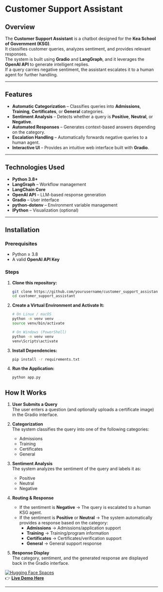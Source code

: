 # Customer Support Assistant

## Overview
The **Customer Support Assistant** is a chatbot designed for the **Kea School of Government (KSG)**.  
It classifies customer queries, analyzes sentiment, and provides relevant responses.  
The system is built using **Gradio** and **LangGraph**, and it leverages the **OpenAI API** to generate intelligent replies.  
If a query carries negative sentiment, the assistant escalates it to a human agent for further handling.

---

## Features
- **Automatic Categorization** – Classifies queries into **Admissions**, **Training**, **Certificates**, or **General** categories.  
- **Sentiment Analysis** – Detects whether a query is **Positive**, **Neutral**, or **Negative**.  
- **Automated Responses** – Generates context-based answers depending on the category.  
- **Escalation Handling** – Automatically forwards negative queries to a human agent.  
- **Interactive UI** – Provides an intuitive web interface built with **Gradio**.

---

## Technologies Used
- **Python 3.8+**
- **LangGraph** – Workflow management  
- **LangChain Core**  
- **OpenAI API** – LLM-based response generation  
- **Gradio** – User interface  
- **python-dotenv** – Environment variable management  
- **IPython** – Visualization (optional)

---

##  Installation

### Prerequisites
- Python ≥ 3.8  
- A valid **OpenAI API Key**  

### Steps

1. **Clone this repository:**
   ```bash
   git clone https://github.com/yourusername/customer_support_assistant.git
   cd customer_support_assistant
2. **Create a Virtual Environment and Activate It:**
   ```bash
   # On Linux / macOS
   python -m venv venv
   source venv/bin/activate

   # On Windows (PowerShell)
   python -m venv venv
   venv\Scripts\activate
3. **Install Dependencies:**
   ```bash
   pip install -r requirements.txt
4. **Run the Application:**
   ```bash
   python app.py
##  How It Works

1. **User Submits a Query**  
   The user enters a question (and optionally uploads a certificate image) in the Gradio interface.

2. **Categorization**  
   The system classifies the query into one of the following categories:  
   - Admissions  
   - Training  
   - Certificates  
   - General  

3. **Sentiment Analysis**  
   The system analyzes the sentiment of the query and labels it as:  
   - Positive  
   - Neutral  
   - Negative  

4. **Routing & Response**  
   - If the sentiment is **Negative** → The query is escalated to a human KSG agent.  
   - If the sentiment is **Positive** or **Neutral** → The system automatically provides a response based on the category:  
     - **Admissions** → Admissions/application support  
     - **Training** → Training/program information  
     - **Certificates** → Certificates/verification support  
     - **General** → General support response  

5. **Response Display**  
   The category, sentiment, and the generated response are displayed back in the Gradio interface.

     

[![Hugging Face Spaces](https://img.shields.io/badge/🤗%20HuggingFace-Spaces-blue)](https://huggingface.co/spaces/Keffas/customer_support_agent)  
👉 **[Live Demo Here](https://huggingface.co/spaces/Keffas/customer-support-agent)**  

---



